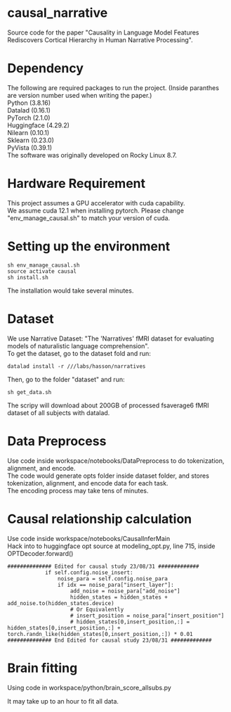 # causal_narrative
Source code for the paper "Causality in Language Model Features Rediscovers Cortical Hierarchy in Human Narrative Processing".

# Dependency
The following are required packages to run the project. (Inside paranthes are version number used when writing the paper.)  
Python (3.8.16)  
Datalad (0.16.1)  
PyTorch (2.1.0)  
Huggingface (4.29.2)  
Nilearn (0.10.1)  
Sklearn (0.23.0)  
PyVista (0.39.1)  
The software was originally developed on Rocky Linux 8.7.

# Hardware Requirement
This project assumes a GPU accelerator with cuda capability.  
We assume cuda 12.1 when installing pytorch. Please change "env_manage_causal.sh" to match your version of cuda.

# Setting up the environment
```
sh env_manage_causal.sh
source activate causal
sh install.sh
```

The installation would take several minutes.

# Dataset
We use Narrative Dataset:
"The 'Narratives' fMRI dataset for evaluating models of naturalistic language comprehension".  
To get the dataset, go to the dataset fold and run:
```
datalad install -r ///labs/hasson/narratives
```
Then, go to the folder "dataset" and run:
```
sh get_data.sh
```
The scripy will download about 200GB of processed fsaverage6 fMRI dataset of all subjects with datalad.

# Data Preprocess
Use code inside workspace/notebooks/DataPreprocess to do tokenization, alignment, and encode.  
The code would generate opts folder inside dataset folder, and stores tokenization, alignment, and encode data for each task.  
The encoding process may take tens of minutes.

# Causal relationship calculation
Use code inside workspace/notebooks/CausalInferMain  
Hack into to huggingface opt source at modeling_opt.py, line 715, inside OPTDecoder.forward()
```
############## Edited for causal study 23/08/31 #############
            if self.config.noise_insert:
                noise_para = self.config.noise_para
                if idx == noise_para["insert_layer"]:
                    add_noise = noise_para["add_noise"]
                    hidden_states = hidden_states + add_noise.to(hidden_states.device)
                    # Or Equivalently
                    # insert_position = noise_para["insert_position"]
                    # hidden_states[0,insert_position,:] = hidden_states[0,insert_position,:] + torch.randn_like(hidden_states[0,insert_position,:]) * 0.01
############## End Edited for causal study 23/08/31 #############
```
# Brain fitting
Using code in workspace/python/brain_score_allsubs.py

It may take up to an hour to fit all data.


